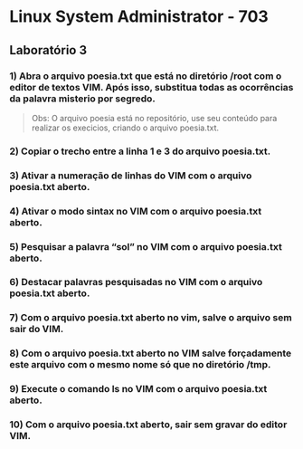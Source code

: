 # Linux System Administrator - 703

## Laboratório 3


### 1) Abra o arquivo poesia.txt que está no diretório /root com o editor de textos VIM. Após isso, substitua todas as ocorrências da palavra misterio por segredo.
> Obs: O arquivo poesia está no repositório,  use seu conteúdo para realizar os execicios, criando o arquivo poesia.txt.

### 2) Copiar o trecho entre a linha 1 e 3 do arquivo poesia.txt.

### 3) Ativar a numeração de linhas do VIM com o arquivo poesia.txt aberto.

### 4) Ativar o modo sintax no VIM com o arquivo poesia.txt aberto.

### 5) Pesquisar a palavra “sol” no VIM com o arquivo poesia.txt aberto.

### 6) Destacar palavras pesquisadas no VIM com o arquivo poesia.txt aberto.

### 7) Com o arquivo poesia.txt aberto no vim, salve o arquivo sem sair do VIM.

### 8) Com o arquivo poesia.txt aberto no VIM salve forçadamente este arquivo com o mesmo nome só que no diretório /tmp.

### 9) Execute o comando ls no VIM com o arquivo poesia.txt aberto.

### 10) Com o arquivo poesia.txt aberto, sair sem gravar do editor VIM.

